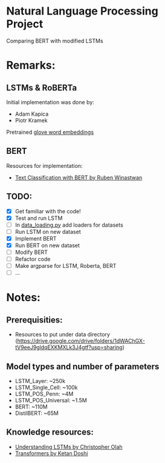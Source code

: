 # Natural Language Processing Project
Comparing BERT with modified LSTMs

# Remarks:
## LSTMs & RoBERTa
Initial implementation was done by:
- Adam Kapica
- Piotr Kramek

Pretrained [glove word embeddings](https://nlp.stanford.edu/data/glove.6B.zip)

## BERT
Resources for implementation:
- [Text Classification with BERT by Ruben Winastwan](https://towardsdatascience.com/text-classification-with-bert-in-pytorch-887965e5820f)

## TODO:
- [x] Get familiar with the code!
- [x] Test and run LSTM
- [ ] In [data_loading.py](src/data_loading.py) add loaders for datasets
- [ ] Run LSTM on new dataset
- [x] Implement BERT
- [x] Run BERT on new dataset
- [ ] Modify BERT
- [ ] Refactor code
- [ ] Make argparse for LSTM, Roberta, BERT
- [ ] ...

# Notes:
## Prerequisities:
- Resources to put under data directory (https://drive.google.com/drive/folders/1dWAChGX-tV9eeJ9gldqEXKMXLk3J4gtf?usp=sharing)
## Model types and number of parameters
- LSTM_Layer: ~250k
- LSTM_Single_Cell: ~100k
- LSTM_POS_Penn: ~4M
- LSTM_POS_Universal: ~1.5M
- BERT: ~110M
- DistilBERT: ~65M
## Knowledge resources:
- [Understanding LSTMs by Christopher Olah](https://colah.github.io/posts/2015-08-Understanding-LSTMs/)
- [Transformers by Ketan Doshi](https://towardsdatascience.com/transformers-explained-visually-part-1-overview-of-functionality-95a6dd460452)